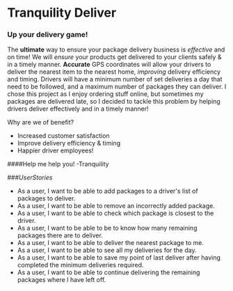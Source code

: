 # Tranquility Deliver
### Up your delivery game!

The **ultimate** way to ensure your package delivery business is *effective* and on time!
We will *ensure* your products get delivered to your clients safely & in a timely manner.
**Accurate** GPS coordinates will allow your drivers to deliver the nearest item to the nearest home, *improving* delivery efficiency and timing.
Drivers will have a minimum number of set deliveries a day that need to be followed, and a maximum number of packages they can deliver. 
I chose this project as I enjoy ordering stuff online, but sometimes my packages are delivered late,
so I decided to tackle this problem by helping drivers deliver effectively and in a timely manner! 

Why are we of benefit?
- Increased customer satisfaction
- Improve delivery efficiency & timing
- Happier driver employees!

####Help me help you!
-Tranquility


###*UserStories*
- As a user, I want to be able to add packages to a driver's list of packages to deliver.
- As a user, I want to be able to remove an incorrectly added package.
- As a user, I want to be able to check which package is closest to the driver.
- As a user, I want to be able to be to know how many remaining packages there are to deliver.
- As a user, I want to be able to deliver the nearest package to me.
- As a user, I want to be able to see all my deliveries for the day.
- As a user, I want to be able to save my point of last deliver after having completed the minimum deliveries required.
- As a user, I want to be able to continue delivering the remaining packages where I have left off.



